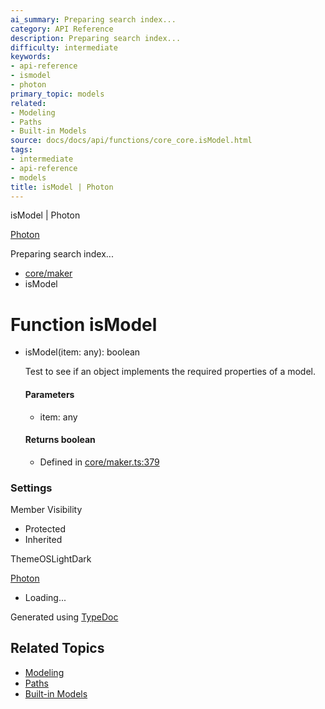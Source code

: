 ```yaml
---
ai_summary: Preparing search index...
category: API Reference
description: Preparing search index...
difficulty: intermediate
keywords:
- api-reference
- ismodel
- photon
primary_topic: models
related:
- Modeling
- Paths
- Built-in Models
source: docs/docs/api/functions/core_core.isModel.html
tags:
- intermediate
- api-reference
- models
title: isModel | Photon
---
```

isModel | Photon

[Photon](../index.md)




Preparing search index...

* [core/maker](../modules/core_core.md)
* isModel

# Function isModel

* isModel(item: any): boolean

  Test to see if an object implements the required properties of a model.

  #### Parameters

  + item: any

  #### Returns boolean

  + Defined in [core/maker.ts:379](https://github.com/mwhite454/photon/blob/main/packages/photon/src/core/maker.ts#L379)

### Settings

Member Visibility

* Protected
* Inherited

ThemeOSLightDark

[Photon](../index.md)

* Loading...

Generated using [TypeDoc](https://typedoc.org/)

## Related Topics

- [Modeling](../index.md)
- [Paths](../index.md)
- [Built-in Models](../index.md)
